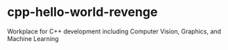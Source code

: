 # cpp-hello-world-revenge
Workplace for C++ development including Computer Vision, Graphics, and Machine Learning
